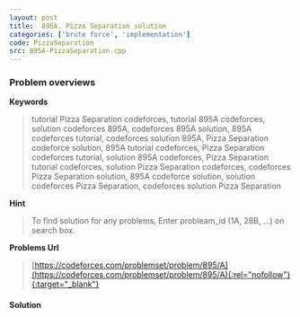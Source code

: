 ```yaml
---
layout: post
title:  895A. Pizza Separation solution
categories: ['brute force', 'implementation']
code: PizzaSeparation
src: 895A-PizzaSeparation.cpp
---
```

### **Problem overviews**

**Keywords**
> tutorial Pizza Separation codeforces, tutorial 895A codeforces, solution codeforces 895A, codeforces 895A solution, 895A codeforces tutorial, codeforces solution 895A, Pizza Separation codeforce solution, 895A tutorial codeforces, Pizza Separation codeforces tutorial, solution 895A codeforces, Pizza Separation tutorial codeforces, solution Pizza Separation codeforces, codeforces Pizza Separation solution, 895A codeforce solution, solution codeforces Pizza Separation, codeforces solution Pizza Separation

**Hint**
> To find solution for any problems, Enter probleam_id (1A, 28B, ...) on search box. 

**Problems Url**
> [https://codeforces.com/problemset/problem/895/A](https://codeforces.com/problemset/problem/895/A){:rel="nofollow"}{:target="_blank"}

#### **Solution**



